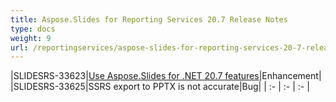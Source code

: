 ```yaml
---
title: Aspose.Slides for Reporting Services 20.7 Release Notes
type: docs
weight: 9
url: /reportingservices/aspose-slides-for-reporting-services-20-7-release-notes/
---
```


|SLIDESRS-33623|[Use Aspose.Slides for .NET 20.7 features](https://docs.aspose.com/display/slidesnet/Aspose.Slides+for+.NET+20.7+Release+Notes)|Enhancement|
|SLIDESRS-33625|SSRS export to PPTX is not accurate|Bug|
| :- | :- | :- |

